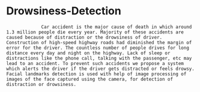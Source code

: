# Drowsiness-Detection



                 Car accident is the major cause of death in which around 1.3 million people die every year. Majority of these accidents are caused because of distraction or the drowsiness of driver. Construction of high-speed highway roads had diminished the margin of error for the driver. The countless number of people drives for long distance every day and night on the highway. Lack of sleep or distractions like the phone call, talking with the passenger, etc may lead to an accident. To prevent such accidents we propose a system which alerts the driver if the driver gets distracted or feels drowsy. Facial landmarks detection is used with help of image processing of images of the face captured using the camera, for detection of distraction or drowsiness.
